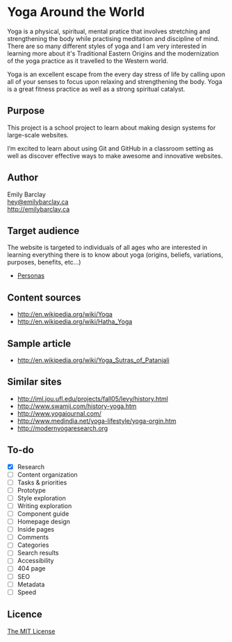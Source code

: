 # Yoga Around the World

Yoga is a physical, spiritual, mental pratice that involves stretching and strengthening the body while practising meditation and discipline of mind. There are so many different styles of yoga and I am very interested in learning more about it's Traditional Eastern Origins and the modernization of the yoga practice as it travelled to the Western world.

Yoga is an excellent escape from the every day stress of life by calling upon all of your senses to focus upon relaxing and strengthening the body. Yoga is a great fitness practice as well as a strong spiritual catalyst. 

## Purpose

This project is a school project to learn about making design systems for large-scale websites.

I’m excited to learn about using Git and GitHub in a classroom setting as well as discover effective ways to make awesome and innovative websites.

## Author

Emily Barclay	
[hey@emilybarclay.ca](mailto:hey@emilybarclay.ca)	
<http://emilybarclay.ca>

## Target audience

The website is targeted to individuals of all ages who are interested in learning everything there is to know about yoga (origins, beliefs, variations, purposes, benefits, etc...)

- [Personas](Personas.md)

## Content sources

- <http://en.wikipedia.org/wiki/Yoga> 
- <http://en.wikipedia.org/wiki/Hatha_Yoga>

## Sample article

- <http://en.wikipedia.org/wiki/Yoga_Sutras_of_Patanjali>

## Similar sites

- <http://iml.jou.ufl.edu/projects/fall05/levy/history.html>
- <http://www.swamij.com/history-yoga.htm>
- <http://www.yogajournal.com/>
- <http://www.medindia.net/yoga-lifestyle/yoga-orgin.htm>
- <http://modernyogaresearch.org>

## To-do

- [x] Research
- [ ] Content organization
- [ ] Tasks & priorities
- [ ] Prototype
- [ ] Style exploration
- [ ] Writing exploration
- [ ] Component guide
- [ ] Homepage design
- [ ] Inside pages
- [ ] Comments
- [ ] Categories
- [ ] Search results
- [ ] Accessibility
- [ ] 404 page
- [ ] SEO
- [ ] Metadata
- [ ] Speed

## Licence

[The MIT License](LICENSE)